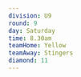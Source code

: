 ```yaml
---
division: U9
round: 9
day: Saturday
time: 8.30am
teamHome: Yellow
teamAway: Stingers
diamond: 11
---
```

